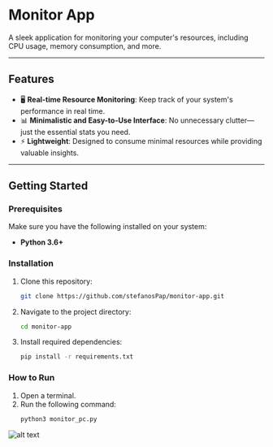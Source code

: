 # **Monitor App**  
A sleek application for monitoring your computer's resources, including CPU usage, memory consumption, and more.

---

## **Features**  
- 🖥️ **Real-time Resource Monitoring**: Keep track of your system's performance in real time.  
- 📊 **Minimalistic and Easy-to-Use Interface**: No unnecessary clutter—just the essential stats you need.  
- ⚡ **Lightweight**: Designed to consume minimal resources while providing valuable insights.

---

## **Getting Started**

### **Prerequisites**
Make sure you have the following installed on your system:
- **Python 3.6+**

### **Installation**
1. Clone this repository:
   ```bash
   git clone https://github.com/stefanosPap/monitor-app.git
2. Navigate to the project directory:
   ```bash
   cd monitor-app
4. Install required dependencies:
   ```bash
   pip install -r requirements.txt
   
### **How to Run**

1. Open a terminal.
2. Run the following command:
   ```bash
   python3 monitor_pc.py

![alt text](https://github.com/stefanosPap/monitor-app/tree/main/monitor_pc.png)
